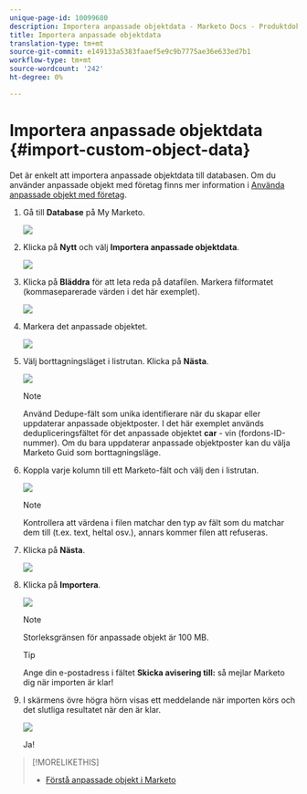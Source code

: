 ```yaml
---
unique-page-id: 10099680
description: Importera anpassade objektdata - Marketo Docs - Produktdokumentation
title: Importera anpassade objektdata
translation-type: tm+mt
source-git-commit: e149133a5383faaef5e9c9b7775ae36e633ed7b1
workflow-type: tm+mt
source-wordcount: '242'
ht-degree: 0%

---
```



# Importera anpassade objektdata {#import-custom-object-data}

Det är enkelt att importera anpassade objektdata till databasen. Om du använder anpassade objekt med företag finns mer information i [Använda anpassade objekt med företag](http://docs.marketo.com/display/DOCS/Understanding+Marketo+Custom+Objects#UnderstandingMarketoCustomObjects-customcompanyUsingCustomObjectswithCompanies).

1. Gå till **Database** på My Marketo.

   ![](assets/db-1.png)

1. Klicka på **Nytt** och välj **Importera anpassade objektdata**.

   ![](assets/image2016-4-7-10-6-54.png)

1. Klicka på **Bläddra** för att leta reda på datafilen. Markera filformatet (kommaseparerade värden i det här exemplet).

   ![](assets/image2016-4-13-14-3a21-3a53.png)

1. Markera det anpassade objektet.

   ![](assets/image2016-4-13-14-3a24-3a54.png)

1. Välj borttagningsläget i listrutan. Klicka på **Nästa**.

   ![](assets/image2016-4-13-14-3a28-3a7.png)

   >[!NOTE]
   >
   >Använd Dedupe-fält som unika identifierare när du skapar eller uppdaterar anpassade objektposter. I det här exemplet används dedupliceringsfältet för det anpassade objektet **car** - vin (fordons-ID-nummer). Om du bara uppdaterar anpassade objektposter kan du välja Marketo Guid som borttagningsläge.

1. Koppla varje kolumn till ett Marketo-fält och välj den i listrutan.

   ![](assets/image2016-4-13-14-3a36-3a57.png)

   >[!NOTE]
   >
   >Kontrollera att värdena i filen matchar den typ av fält som du matchar dem till (t.ex. text, heltal osv.), annars kommer filen att refuseras.

1. Klicka på **Nästa**.

   ![](assets/image2016-4-13-14-3a38-3a41.png)

1. Klicka på **Importera**.

   ![](assets/image2016-4-7-13-3a15-3a9.png)

   >[!NOTE]
   >
   >Storleksgränsen för anpassade objekt är 100 MB.

   >[!TIP]
   >
   >Ange din e-postadress i fältet **Skicka avisering till:** så mejlar Marketo dig när importen är klar!

1. I skärmens övre högra hörn visas ett meddelande när importen körs och det slutliga resultatet när den är klar.

   ![](assets/image2016-4-13-14-3a41-3a1.png)

   Ja!

>[!MORELIKETHIS]
>
>* [Förstå anpassade objekt i Marketo](understanding-marketo-custom-objects.md)

>



